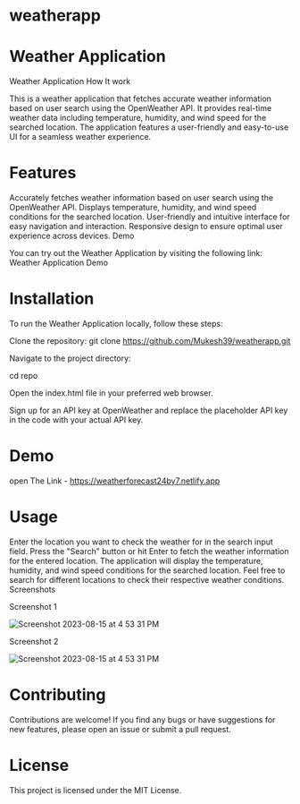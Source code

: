 # weatherapp
# Weather Application

Weather Application How It work 



This is a weather application that fetches accurate weather information based on user search using the OpenWeather API. It provides real-time weather data including temperature, humidity, and wind speed for the searched location. The application features a user-friendly and easy-to-use UI for a seamless weather experience.

# Features

Accurately fetches weather information based on user search using the OpenWeather API.
Displays temperature, humidity, and wind speed conditions for the searched location.
User-friendly and intuitive interface for easy navigation and interaction.
Responsive design to ensure optimal user experience across devices.
Demo

You can try out the Weather Application by visiting the following link: Weather Application Demo

# Installation

To run the Weather Application locally, follow these steps:

Clone the repository: git clone https://github.com/Mukesh39/weatherapp.git

Navigate to the project directory:

cd repo

Open the index.html file in your preferred web browser.

Sign up for an API key at OpenWeather and replace the placeholder API key in the code with your actual API key.

# Demo

open The Link - https://weatherforecast24by7.netlify.app

# Usage

Enter the location you want to check the weather for in the search input field.
Press the "Search" button or hit Enter to fetch the weather information for the entered location.
The application will display the temperature, humidity, and wind speed conditions for the searched location.
Feel free to search for different locations to check their respective weather conditions.
Screenshots

Screenshot 1


![Screenshot 2023-08-15 at 4 53 31 PM](https://github.com/Mukesh39/weatherapp/assets/102470215/0b187e33-86d1-4f45-8deb-0919751e5674)



Screenshot 2


![Screenshot 2023-08-15 at 4 53 31 PM](https://github.com/Mukesh39/weatherapp/assets/102470215/0b187e33-86d1-4f45-8deb-0919751e5674)


# Contributing

Contributions are welcome! If you find any bugs or have suggestions for new features, please open an issue or submit a pull request.

# License

This project is licensed under the MIT License.
